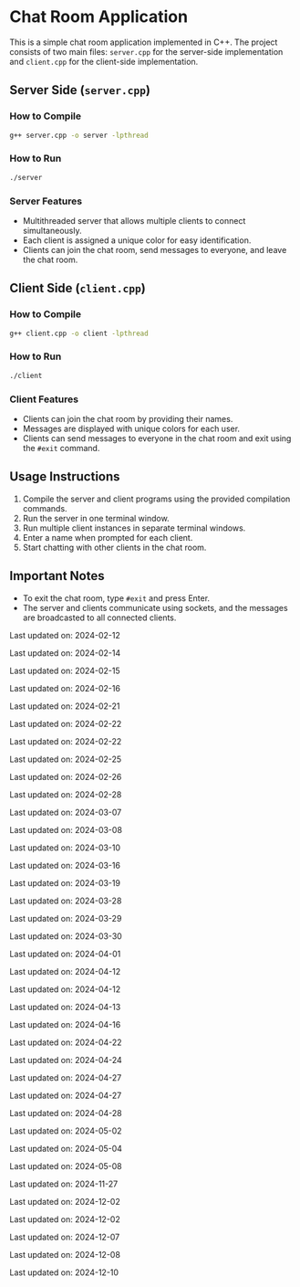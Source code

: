 # Chat Room Application

This is a simple chat room application implemented in C++. The project consists of two main files: `server.cpp` for the server-side implementation and `client.cpp` for the client-side implementation.

## Server Side (`server.cpp`)

### How to Compile

```bash
g++ server.cpp -o server -lpthread
```

### How to Run

```bash
./server
```

### Server Features
- Multithreaded server that allows multiple clients to connect simultaneously.
- Each client is assigned a unique color for easy identification.
- Clients can join the chat room, send messages to everyone, and leave the chat room.

## Client Side (`client.cpp`)

### How to Compile

```bash
g++ client.cpp -o client -lpthread
```

### How to Run

```bash
./client
```

### Client Features
- Clients can join the chat room by providing their names.
- Messages are displayed with unique colors for each user.
- Clients can send messages to everyone in the chat room and exit using the `#exit` command.

## Usage Instructions

1. Compile the server and client programs using the provided compilation commands.
2. Run the server in one terminal window.
3. Run multiple client instances in separate terminal windows.
4. Enter a name when prompted for each client.
5. Start chatting with other clients in the chat room.

## Important Notes

- To exit the chat room, type `#exit` and press Enter.
- The server and clients communicate using sockets, and the messages are broadcasted to all connected clients.



Last updated on: 2024-02-12

Last updated on: 2024-02-14

Last updated on: 2024-02-15

Last updated on: 2024-02-16

Last updated on: 2024-02-21

Last updated on: 2024-02-22

Last updated on: 2024-02-22

Last updated on: 2024-02-25

Last updated on: 2024-02-26

Last updated on: 2024-02-28

Last updated on: 2024-03-07

Last updated on: 2024-03-08

Last updated on: 2024-03-10

Last updated on: 2024-03-16

Last updated on: 2024-03-19

Last updated on: 2024-03-28

Last updated on: 2024-03-29

Last updated on: 2024-03-30

Last updated on: 2024-04-01

Last updated on: 2024-04-12

Last updated on: 2024-04-12

Last updated on: 2024-04-13

Last updated on: 2024-04-16

Last updated on: 2024-04-22

Last updated on: 2024-04-24

Last updated on: 2024-04-27

Last updated on: 2024-04-27

Last updated on: 2024-04-28

Last updated on: 2024-05-02

Last updated on: 2024-05-04

Last updated on: 2024-05-08

Last updated on: 2024-11-27

Last updated on: 2024-12-02

Last updated on: 2024-12-02

Last updated on: 2024-12-07

Last updated on: 2024-12-08

Last updated on: 2024-12-10